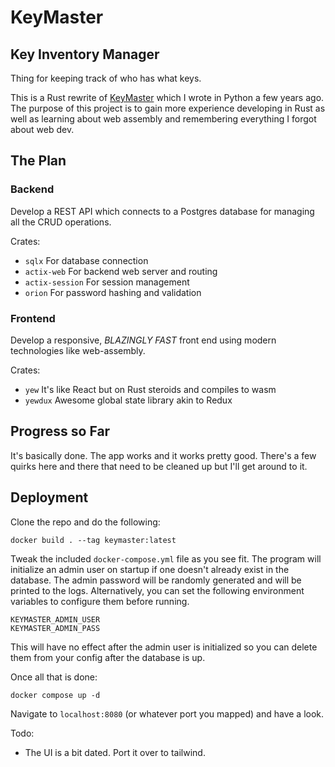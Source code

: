 # KeyMaster
## Key Inventory Manager

Thing for keeping track of who has what keys.

This is a Rust rewrite of [KeyMaster](https://github.com/mike-lloyd03/keymaster) which I wrote in Python a few years ago. The purpose of this project is to gain more experience developing in Rust as well as learning about web assembly and remembering everything I forgot about web dev.

## The Plan
### Backend
Develop a REST API which connects to a Postgres database for managing all the CRUD operations.

Crates:
- `sqlx` For database connection
- `actix-web` For backend web server and routing
- `actix-session` For session management
- `orion` For password hashing and validation

### Frontend
Develop a responsive, _BLAZINGLY FAST_ front end using modern technologies like web-assembly.

Crates:
- `yew` It's like React but on Rust steroids and compiles to wasm
- `yewdux` Awesome global state library akin to Redux


## Progress so Far
It's basically done. The app works and it works pretty good. There's a few quirks here and there that need to be cleaned up but I'll get around to it.

## Deployment
Clone the repo and do the following:

```
docker build . --tag keymaster:latest
```

Tweak the included `docker-compose.yml` file as you see fit. The program will initialize an admin user on startup if one doesn't already exist in the database. The admin password will be randomly generated and will be printed to the logs. Alternatively, you can set the following environment variables to configure them before running.

```
KEYMASTER_ADMIN_USER
KEYMASTER_ADMIN_PASS
```

This will have no effect after the admin user is initialized so you can delete them from your config after the database is up.

Once all that is done:

```
docker compose up -d
```

Navigate to `localhost:8080` (or whatever port you mapped) and have a look.

Todo:
- The UI is a bit dated. Port it over to tailwind.
